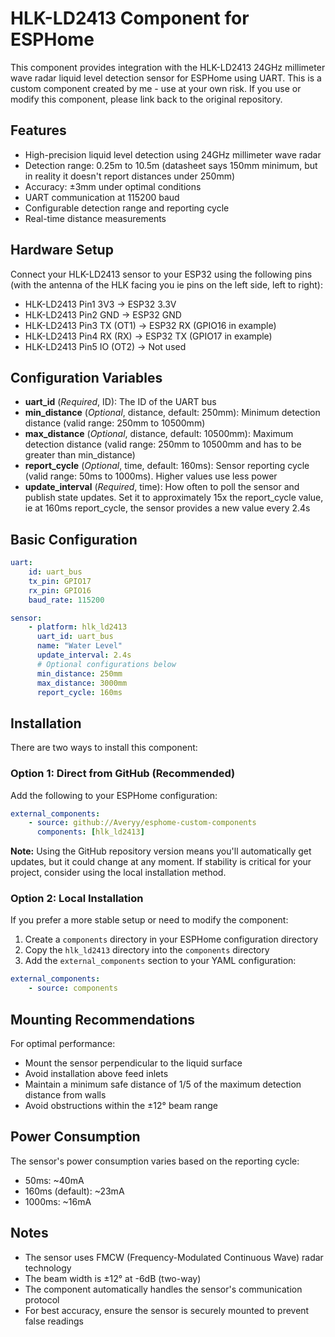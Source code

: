 # HLK-LD2413 Component for ESPHome

This component provides integration with the HLK-LD2413 24GHz millimeter wave radar liquid level detection sensor for ESPHome using UART. This is a custom component created by me - use at your own risk. If you use or modify this component, please link back to the original repository.

## Features

-   High-precision liquid level detection using 24GHz millimeter wave radar
-   Detection range: 0.25m to 10.5m (datasheet says 150mm minimum, but in reality it doesn't report distances under 250mm)
-   Accuracy: ±3mm under optimal conditions
-   UART communication at 115200 baud
-   Configurable detection range and reporting cycle
-   Real-time distance measurements

## Hardware Setup

Connect your HLK-LD2413 sensor to your ESP32 using the following pins (with the antenna of the HLK facing you ie pins on the left side, left to right):

-   HLK-LD2413 Pin1 3V3 → ESP32 3.3V
-   HLK-LD2413 Pin2 GND → ESP32 GND
-   HLK-LD2413 Pin3 TX (OT1) → ESP32 RX (GPIO16 in example)
-   HLK-LD2413 Pin4 RX (RX) → ESP32 TX (GPIO17 in example)
-   HLK-LD2413 Pin5 IO (OT2) → Not used

## Configuration Variables

-   **uart_id** (_Required_, ID): The ID of the UART bus
-   **min_distance** (_Optional_, distance, default: 250mm): Minimum detection distance (valid range: 250mm to 10500mm)
-   **max_distance** (_Optional_, distance, default: 10500mm): Maximum detection distance (valid range: 250mm to 10500mm and has to be greater than min_distance)
-   **report_cycle** (_Optional_, time, default: 160ms): Sensor reporting cycle (valid range: 50ms to 1000ms). Higher values use less power
-   **update_interval** (_Required_, time): How often to poll the sensor and publish state updates. Set it to approximately 15x the report_cycle value, ie at 160ms report_cycle, the sensor provides a new value every 2.4s

## Basic Configuration

```yaml
uart:
    id: uart_bus
    tx_pin: GPIO17
    rx_pin: GPIO16
    baud_rate: 115200

sensor:
    - platform: hlk_ld2413
      uart_id: uart_bus
      name: "Water Level"
      update_interval: 2.4s
      # Optional configurations below
      min_distance: 250mm
      max_distance: 3000mm
      report_cycle: 160ms
```

## Installation

There are two ways to install this component:

### Option 1: Direct from GitHub (Recommended)

Add the following to your ESPHome configuration:

```yaml
external_components:
    - source: github://Averyy/esphome-custom-components
      components: [hlk_ld2413]
```

**Note:** Using the GitHub repository version means you'll automatically get updates, but it could change at any moment. If stability is critical for your project, consider using the local installation method.

### Option 2: Local Installation

If you prefer a more stable setup or need to modify the component:

1. Create a `components` directory in your ESPHome configuration directory
2. Copy the `hlk_ld2413` directory into the `components` directory
3. Add the `external_components` section to your YAML configuration:

```yaml
external_components:
    - source: components
```

## Mounting Recommendations

For optimal performance:

-   Mount the sensor perpendicular to the liquid surface
-   Avoid installation above feed inlets
-   Maintain a minimum safe distance of 1/5 of the maximum detection distance from walls
-   Avoid obstructions within the ±12° beam range

## Power Consumption

The sensor's power consumption varies based on the reporting cycle:

-   50ms: ~40mA
-   160ms (default): ~23mA
-   1000ms: ~16mA

## Notes

-   The sensor uses FMCW (Frequency-Modulated Continuous Wave) radar technology
-   The beam width is ±12° at -6dB (two-way)
-   The component automatically handles the sensor's communication protocol
-   For best accuracy, ensure the sensor is securely mounted to prevent false readings
